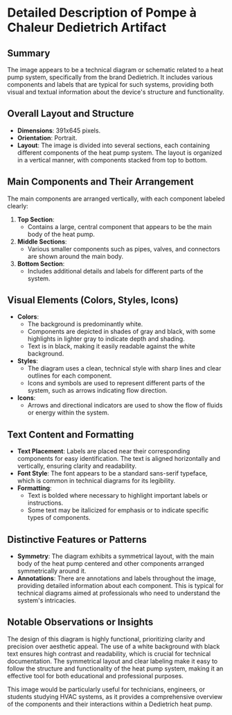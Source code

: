 # Detailed Description of Pompe à Chaleur Dedietrich Artifact

## Summary
The image appears to be a technical diagram or schematic related to a heat pump system, specifically from the brand Dedietrich. It includes various components and labels that are typical for such systems, providing both visual and textual information about the device's structure and functionality.

## Overall Layout and Structure
- **Dimensions**: 391x645 pixels.
- **Orientation**: Portrait.
- **Layout**: The image is divided into several sections, each containing different components of the heat pump system. The layout is organized in a vertical manner, with components stacked from top to bottom.

## Main Components and Their Arrangement
The main components are arranged vertically, with each component labeled clearly:
1. **Top Section**:
   - Contains a large, central component that appears to be the main body of the heat pump.
2. **Middle Sections**:
   - Various smaller components such as pipes, valves, and connectors are shown around the main body.
3. **Bottom Section**:
   - Includes additional details and labels for different parts of the system.

## Visual Elements (Colors, Styles, Icons)
- **Colors**:
  - The background is predominantly white.
  - Components are depicted in shades of gray and black, with some highlights in lighter gray to indicate depth and shading.
  - Text is in black, making it easily readable against the white background.
- **Styles**:
  - The diagram uses a clean, technical style with sharp lines and clear outlines for each component.
  - Icons and symbols are used to represent different parts of the system, such as arrows indicating flow direction.
- **Icons**:
  - Arrows and directional indicators are used to show the flow of fluids or energy within the system.

## Text Content and Formatting
- **Text Placement**: Labels are placed near their corresponding components for easy identification. The text is aligned horizontally and vertically, ensuring clarity and readability.
- **Font Style**: The font appears to be a standard sans-serif typeface, which is common in technical diagrams for its legibility.
- **Formatting**:
  - Text is bolded where necessary to highlight important labels or instructions.
  - Some text may be italicized for emphasis or to indicate specific types of components.

## Distinctive Features or Patterns
- **Symmetry**: The diagram exhibits a symmetrical layout, with the main body of the heat pump centered and other components arranged symmetrically around it.
- **Annotations**: There are annotations and labels throughout the image, providing detailed information about each component. This is typical for technical diagrams aimed at professionals who need to understand the system's intricacies.

## Notable Observations or Insights
The design of this diagram is highly functional, prioritizing clarity and precision over aesthetic appeal. The use of a white background with black text ensures high contrast and readability, which is crucial for technical documentation. The symmetrical layout and clear labeling make it easy to follow the structure and functionality of the heat pump system, making it an effective tool for both educational and professional purposes.

This image would be particularly useful for technicians, engineers, or students studying HVAC systems, as it provides a comprehensive overview of the components and their interactions within a Dedietrich heat pump.